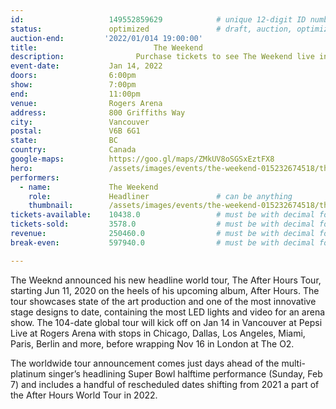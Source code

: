 ```yaml
---
id:                   149552859629            # unique 12-digit ID number
status:               optimized               # draft, auction, optimized
auction-end:         '2022/01/014 19:00:00'
title:						    The Weekend
description:			    Purchase tickets to see The Weekend live in Memphis on May 21, 2021.
event-date:           Jan 14, 2022
doors:                6:00pm
show:                 7:00pm
end:                  11:00pm
venue:                Rogers Arena
address:              800 Griffiths Way
city:                 Vancouver
postal:               V6B 6G1
state:                BC
country:              Canada
google-maps:          https://goo.gl/maps/ZMkUV8oSGSxEztFX8
hero:                 /assets/images/events/the-weekend-015232674518/the-weekend.jpg
performers: 
  - name:             The Weekend
    role:             Headliner               # can be anything
    thumbnail:        /assets/images/events/the-weekend-015232674518/the-weekend.jpg
tickets-available:    10438.0                 # must be with decimal for math to work
tickets-sold:         3578.0                  # must be with decimal for math to work
revenue:              250460.0                # must be with decimal for math to work
break-even:           597940.0                # must be with decimal for math to work

---
```


The Weeknd announced his new headline world tour, The After Hours Tour, starting Jun 11, 2020 on the heels of his upcoming album, After Hours. The tour showcases state of the art production and one of the most innovative stage designs to date, containing the most LED lights and video for an arena show. The 104-date global tour will kick off on Jan 14 in Vancouver at Pepsi Live at Rogers Arena with stops in Chicago, Dallas, Los Angeles, Miami, Paris, Berlin and more, before wrapping Nov 16 in London at The O2.

The worldwide tour announcement comes just days ahead of the multi-platinum singer’s headlining Super Bowl halftime performance (Sunday, Feb 7) and includes a handful of rescheduled dates shifting from 2021 a part of the After Hours World Tour in 2022.